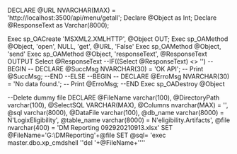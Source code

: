 DECLARE @URL NVARCHAR(MAX) = 'http://localhost:3500/api/menu/getall';
Declare @Object as Int;
Declare @ResponseText as Varchar(8000);

Exec sp_OACreate 'MSXML2.XMLHTTP', @Object OUT;
Exec sp_OAMethod @Object, 'open', NULL, 'get',
       @URL,
       'False'
Exec sp_OAMethod @Object, 'send'
Exec sp_OAMethod @Object, 'responseText', @ResponseText OUTPUT
Select @ResponseText
--IF((Select @ResponseText) <> '')
--BEGIN
--     DECLARE @SuccMsg NVARCHAR(30) = 'OK API';
--     Print @SuccMsg;
--END
--ELSE
--BEGIN
--     DECLARE @ErroMsg NVARCHAR(30) = 'No data found.';
--     Print @ErroMsg;
--END
Exec sp_OADestroy @Object


--Delete dummy file 
      DECLARE @FileName    varchar(100),
		@DirectoryPath    varchar(100),
		@SelectSQL VARCHAR(MAX),
		@Columns nvarchar(MAX) = '', 
		@sql varchar(8000), 
		@DataFile varchar(100),
		@db_name varchar(8000) = N'LogixEligibility',
		@table_name varchar(8000) = N'eligibility.Artifacts',
		@file nvarchar(400) = 'DM Reporting 092920210913.xlsx'
SET @FileName='G:\DMReporting\'+@file
SET @sql= 'exec master.dbo.xp_cmdshell ''del '+@FileName+''''